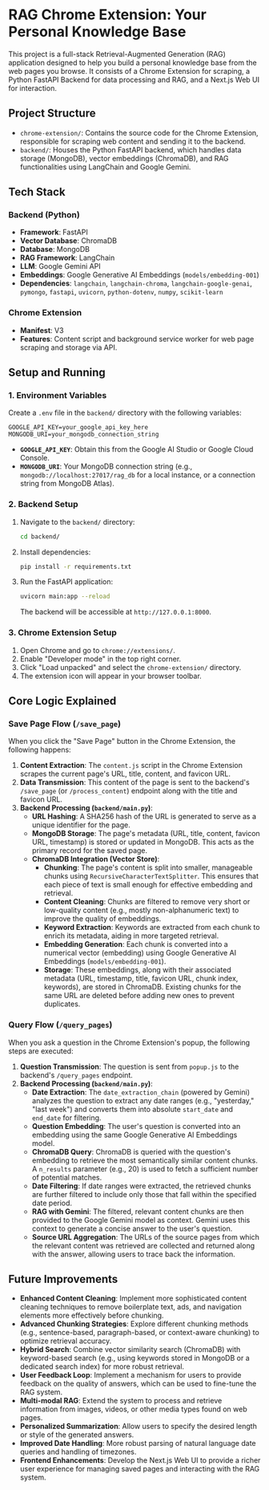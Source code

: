 # RAG Chrome Extension: Your Personal Knowledge Base

This project is a full-stack Retrieval-Augmented Generation (RAG) application designed to help you build a personal knowledge base from the web pages you browse. It consists of a Chrome Extension for scraping, a Python FastAPI Backend for data processing and RAG, and a Next.js Web UI for interaction.

## Project Structure

- `chrome-extension/`: Contains the source code for the Chrome Extension, responsible for scraping web content and sending it to the backend.
- `backend/`: Houses the Python FastAPI backend, which handles data storage (MongoDB), vector embeddings (ChromaDB), and RAG functionalities using LangChain and Google Gemini.

## Tech Stack

### Backend (Python)

- **Framework**: FastAPI
- **Vector Database**: ChromaDB
- **Database**: MongoDB
- **RAG Framework**: LangChain
- **LLM**: Google Gemini API
- **Embeddings**: Google Generative AI Embeddings (`models/embedding-001`)
- **Dependencies**: `langchain`, `langchain-chroma`, `langchain-google-genai`, `pymongo`, `fastapi`, `uvicorn`, `python-dotenv`, `numpy`, `scikit-learn`

### Chrome Extension

- **Manifest**: V3
- **Features**: Content script and background service worker for web page scraping and storage via API.

## Setup and Running

### 1. Environment Variables

Create a `.env` file in the `backend/` directory with the following variables:

```
GOOGLE_API_KEY=your_google_api_key_here
MONGODB_URI=your_mongodb_connection_string
```

- **`GOOGLE_API_KEY`**: Obtain this from the Google AI Studio or Google Cloud Console.
- **`MONGODB_URI`**: Your MongoDB connection string (e.g., `mongodb://localhost:27017/rag_db` for a local instance, or a connection string from MongoDB Atlas).

### 2. Backend Setup

1. Navigate to the `backend/` directory:
   ```bash
   cd backend/
   ```
2. Install dependencies:
   ```bash
   pip install -r requirements.txt
   ```
3. Run the FastAPI application:
   ```bash
   uvicorn main:app --reload
   ```
   The backend will be accessible at `http://127.0.0.1:8000`.

### 3. Chrome Extension Setup

1. Open Chrome and go to `chrome://extensions/`.
2. Enable "Developer mode" in the top right corner.
3. Click "Load unpacked" and select the `chrome-extension/` directory.
4. The extension icon will appear in your browser toolbar.

## Core Logic Explained

### Save Page Flow (`/save_page`)

When you click the "Save Page" button in the Chrome Extension, the following happens:

1.  **Content Extraction**: The `content.js` script in the Chrome Extension scrapes the current page's URL, title, content, and favicon URL.
2.  **Data Transmission**: This content of the page is sent to the backend's `/save_page` (or `/process_content`) endpoint along with the title and favicon URL.
3.  **Backend Processing (`backend/main.py`)**:
    *   **URL Hashing**: A SHA256 hash of the URL is generated to serve as a unique identifier for the page.
    *   **MongoDB Storage**: The page's metadata (URL, title, content, favicon URL, timestamp) is stored or updated in MongoDB. This acts as the primary record for the saved page.
    *   **ChromaDB Integration (Vector Store)**:
        *   **Chunking**: The page's content is split into smaller, manageable chunks using `RecursiveCharacterTextSplitter`. This ensures that each piece of text is small enough for effective embedding and retrieval.
        *   **Content Cleaning**: Chunks are filtered to remove very short or low-quality content (e.g., mostly non-alphanumeric text) to improve the quality of embeddings.
        *   **Keyword Extraction**: Keywords are extracted from each chunk to enrich its metadata, aiding in more targeted retrieval.
        *   **Embedding Generation**: Each chunk is converted into a numerical vector (embedding) using Google Generative AI Embeddings (`models/embedding-001`).
        *   **Storage**: These embeddings, along with their associated metadata (URL, timestamp, title, favicon URL, chunk index, keywords), are stored in ChromaDB. Existing chunks for the same URL are deleted before adding new ones to prevent duplicates.

### Query Flow (`/query_pages`)

When you ask a question in the Chrome Extension's popup, the following steps are executed:

1.  **Question Transmission**: The question is sent from `popup.js` to the backend's `/query_pages` endpoint.
2.  **Backend Processing (`backend/main.py`)**:
    *   **Date Extraction**: The `date_extraction_chain` (powered by Gemini) analyzes the question to extract any date ranges (e.g., "yesterday," "last week") and converts them into absolute `start_date` and `end_date` for filtering.
    *   **Question Embedding**: The user's question is converted into an embedding using the same Google Generative AI Embeddings model.
    *   **ChromaDB Query**: ChromaDB is queried with the question's embedding to retrieve the most semantically similar content chunks. A `n_results` parameter (e.g., 20) is used to fetch a sufficient number of potential matches.
    *   **Date Filtering**: If date ranges were extracted, the retrieved chunks are further filtered to include only those that fall within the specified date period.
    *   **RAG with Gemini**: The filtered, relevant content chunks are then provided to the Google Gemini model as context. Gemini uses this context to generate a concise answer to the user's question.
    *   **Source URL Aggregation**: The URLs of the source pages from which the relevant content was retrieved are collected and returned along with the answer, allowing users to trace back the information.

## Future Improvements

-   **Enhanced Content Cleaning**: Implement more sophisticated content cleaning techniques to remove boilerplate text, ads, and navigation elements more effectively before chunking.
-   **Advanced Chunking Strategies**: Explore different chunking methods (e.g., sentence-based, paragraph-based, or context-aware chunking) to optimize retrieval accuracy.
-   **Hybrid Search**: Combine vector similarity search (ChromaDB) with keyword-based search (e.g., using keywords stored in MongoDB or a dedicated search index) for more robust retrieval.
-   **User Feedback Loop**: Implement a mechanism for users to provide feedback on the quality of answers, which can be used to fine-tune the RAG system.
-   **Multi-modal RAG**: Extend the system to process and retrieve information from images, videos, or other media types found on web pages.
-   **Personalized Summarization**: Allow users to specify the desired length or style of the generated answers.
-   **Improved Date Handling**: More robust parsing of natural language date queries and handling of timezones.
-   **Frontend Enhancements**: Develop the Next.js Web UI to provide a richer user experience for managing saved pages and interacting with the RAG system.

